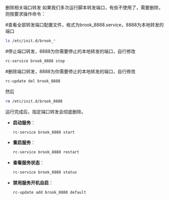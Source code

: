 删除相关端口转发
如果我们多次运行脚本转发端口，有些不使用了，需要删除，则按要求操作命令：

#查看全部转发端口配置文件，格式为brook_8888.service，8888为本地转发的端口

  ```bash
  ls /etc/init.d/brook_*
  ```

#停止端口转发，8888为你需要停止的本地转发的端口，自行修改

  ```bash
  rc-service brook_8888 stop
  ```

#删除端口转发，8888为你需要停止的本地转发的端口，自行修改

  ```bash
  rc-update del brook_8888
  ```
然后
  ```bash
  rm /etc/init.d/brook_8888
  ```

运行完成后，指定端口转发会彻底删除。


- **启动服务**：
  ```bash
  rc-service brook_8888 start
  ```

- **重启服务**：
  ```bash
  rc-service brook_8888 restart
  ```

- **查看服务状态**：
  ```bash
  rc-service brook_8888 status
  ```
  
- **禁用服务开机自启**：
  ```bash
  rc-update add brook_8888 default
  ```
